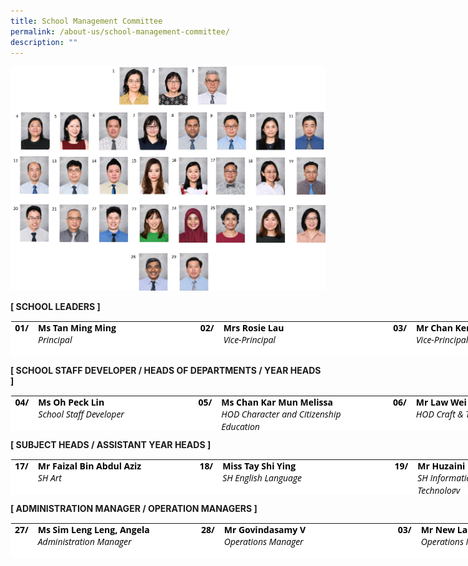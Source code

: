 ```yaml
---
title: School Management Committee
permalink: /about-us/school-management-committee/
description: ""
---
```

![SMC.jpg](/images/SMC.jpg)  
  
  
**[ SCHOOL LEADERS ]**

<table class="ive_eobj_center ives_tab_kosong" style="margin: auto; outline: 0px; padding: 0px; border-collapse: collapse; clear: both; border: 1px solid transparent; table-layout: fixed; color: rgb(0, 0, 0); font-family: &quot;Open Sans&quot;, sans-serif; font-size: 14px; font-style: normal; font-variant-ligatures: normal; font-variant-caps: normal; font-weight: 400; letter-spacing: normal; orphans: 2; text-align: left; text-transform: none; white-space: normal; widows: 2; word-spacing: 0px; -webkit-text-stroke-width: 0px; background-color: rgb(255, 255, 255); text-decoration-thickness: initial; text-decoration-style: initial; text-decoration-color: initial; width: 879.676px; height: 57px;"><tbody style="margin: 0px; outline: 0px; padding: 0px;"><tr style="margin: 0px; outline: 0px; padding: 0px;"><th style="margin: 0px; outline: 0px; padding: 0px 15px 15px 0px; vertical-align: top; text-align: right; width: 29px;">01/<br style="margin: 0px; outline: 0px; padding: 0px;"><br style="margin: 0px; outline: 0px; padding: 0px;"></th><th style="margin: 0px; outline: 0px; padding: 0px 15px 15px 0px; vertical-align: top; width: 261px;"><div style="margin: 0px; outline: 0px; padding: 0px; line-height: 19.6px; text-align: left;">Ms Tan Ming Ming</div><div style="margin: 0px; outline: 0px; padding: 0px; line-height: 19.6px; text-align: left;"><span style="margin: 0px; outline: 0px; padding: 0px; font-weight: normal;"><i style="margin: 0px; outline: 0px; padding: 0px;">Principal</i></span></div></th><th style="margin: 0px; outline: 0px; padding: 0px 15px 15px 0px; vertical-align: top; width: 37px;"><div style="margin: 0px; outline: 0px; padding: 0px; line-height: 19.6px; text-align: right;"><span style="margin: 0px; outline: 0px; padding: 0px; background-color: initial;">02/</span></div><br style="margin: 0px; outline: 0px; padding: 0px;"></th><th style="margin: 0px; outline: 0px; padding: 0px 15px 15px 0px; vertical-align: top; width: 241px;"><div style="margin: 0px; outline: 0px; padding: 0px; line-height: 19.6px; text-align: left;">Mrs Rosie Lau&nbsp;</div><div style="margin: 0px; outline: 0px; padding: 0px; line-height: 19.6px; text-align: left;"><i style="margin: 0px; outline: 0px; padding: 0px; font-weight: normal;">Vice-Principal</i></div></th><td style="margin: 0px; outline: 0px; padding: 0px 15px 15px 0px; vertical-align: top; text-align: left; width: 70px;"><div style="margin: 0px; outline: 0px; padding: 0px; line-height: 19.6px; text-align: right;"><span style="margin: 0px; outline: 0px; padding: 0px; background-color: initial;">&nbsp;</span><b style="margin: 0px; outline: 0px; padding: 0px; background-color: initial;">03/</b></div><br style="margin: 0px; outline: 0px; padding: 0px;"></td><th style="margin: 0px; outline: 0px; padding: 0px 15px 15px 0px; vertical-align: top; width: 241px;"><div style="margin: 0px; outline: 0px; padding: 0px; line-height: 19.6px; text-align: left;">Mr Chan Ken Yen Michael</div><div style="margin: 0px; outline: 0px; padding: 0px; line-height: 19.6px; text-align: left;"><span style="margin: 0px; outline: 0px; padding: 0px; font-weight: normal;"><i style="margin: 0px; outline: 0px; padding: 0px;">Vice-Principal (Admin)</i></span></div></th></tr></tbody></table>

  
**[ SCHOOL STAFF DEVELOPER / HEADS OF DEPARTMENTS / YEAR HEADS ]**

<table class="ive_eobj_center ives_tab_kosong" style="margin: auto; outline: 0px; padding: 0px; border-collapse: collapse; clear: both; border: 1px solid transparent; table-layout: fixed; color: rgb(0, 0, 0); font-family: &quot;Open Sans&quot;, sans-serif; font-size: 14px; font-style: normal; font-variant-ligatures: normal; font-variant-caps: normal; font-weight: 400; letter-spacing: normal; orphans: 2; text-align: left; text-transform: none; white-space: normal; widows: 2; word-spacing: 0px; -webkit-text-stroke-width: 0px; background-color: rgb(255, 255, 255); text-decoration-thickness: initial; text-decoration-style: initial; text-decoration-color: initial; width: 885.606px; height: 57px;"><tbody style="margin: 0px; outline: 0px; padding: 0px;"><tr style="margin: 0px; outline: 0px; padding: 0px;"><th style="margin: 0px; outline: 0px; padding: 0px 15px 15px 0px; vertical-align: top; text-align: right; width: 29px;">04/<br style="margin: 0px; outline: 0px; padding: 0px;"><br style="margin: 0px; outline: 0px; padding: 0px;"></th><th style="margin: 0px; outline: 0px; padding: 0px 15px 15px 0px; vertical-align: top; width: 261px;"><div style="margin: 0px; outline: 0px; padding: 0px; line-height: 19.6px;">Ms Oh Peck Lin</div><div style="margin: 0px; outline: 0px; padding: 0px; line-height: 19.6px;"><span style="margin: 0px; outline: 0px; padding: 0px; font-weight: 400;"><i style="margin: 0px; outline: 0px; padding: 0px;">School Staff Developer</i></span></div></th><th style="margin: 0px; outline: 0px; padding: 0px 15px 15px 0px; vertical-align: top; width: 37px;"><div style="margin: 0px; outline: 0px; padding: 0px; line-height: 19.6px; text-align: right;"><span style="margin: 0px; outline: 0px; padding: 0px; background-color: initial;">05/</span></div><br style="margin: 0px; outline: 0px; padding: 0px;"></th><th style="margin: 0px; outline: 0px; padding: 0px 15px 15px 0px; vertical-align: top; width: 241px;"><div style="margin: 0px; outline: 0px; padding: 0px; line-height: 19.6px;">Ms Chan Kar Mun&nbsp;<span style="margin: 0px; outline: 0px; padding: 0px; background-color: initial;">Melissa</span></div><div style="margin: 0px; outline: 0px; padding: 0px; line-height: 19.6px;"><span style="margin: 0px; outline: 0px; padding: 0px; font-weight: 400;"><i style="margin: 0px; outline: 0px; padding: 0px;">HOD Character and Citizenship Education</i></span></div></th><td style="margin: 0px; outline: 0px; padding: 0px 15px 15px 0px; vertical-align: top; width: 76px;"><div style="margin: 0px; outline: 0px; padding: 0px; line-height: 19.6px; text-align: right;"><span style="margin: 0px; outline: 0px; padding: 0px; background-color: initial;">&nbsp;</span><b style="margin: 0px; outline: 0px; padding: 0px; background-color: initial;">06/</b></div><br style="margin: 0px; outline: 0px; padding: 0px;"></td><th style="margin: 0px; outline: 0px; padding: 0px 15px 15px 0px; vertical-align: top; width: 241px;"><div style="margin: 0px; outline: 0px; padding: 0px; line-height: 19.6px;">Mr Law Wei Ming, Kelvin</div><div style="margin: 0px; outline: 0px; padding: 0px; line-height: 19.6px;"><span style="margin: 0px; outline: 0px; padding: 0px; font-weight: normal;"><i style="margin: 0px; outline: 0px; padding: 0px;">HOD Craft &amp; Technology</i></span></div><div style="margin: 0px; outline: 0px; padding: 0px; line-height: 19.6px;"></div></th></tr><tr style="margin: 0px; outline: 0px; padding: 0px;"><td style="margin: 0px; outline: 0px; padding: 0px 15px 15px 0px; vertical-align: top; text-align: right;">&nbsp;<b style="margin: 0px; outline: 0px; padding: 0px;">07/</b></td><td style="margin: 0px; outline: 0px; padding: 0px 15px 15px 0px; vertical-align: top; text-align: left;"><b style="margin: 0px; outline: 0px; padding: 0px;">Ms Tan Kok Yin, Serene</b><br style="margin: 0px; outline: 0px; padding: 0px;"><i style="margin: 0px; outline: 0px; padding: 0px;">HOD English Language</i></td><td style="margin: 0px; outline: 0px; padding: 0px 15px 15px 0px; vertical-align: top; text-align: right;"><b style="margin: 0px; outline: 0px; padding: 0px;">08/</b></td><td style="margin: 0px; outline: 0px; padding: 0px 15px 15px 0px; vertical-align: top; text-align: left;"><b style="margin: 0px; outline: 0px; padding: 0px;">Dr Nandakumar Mayakestan</b><br style="margin: 0px; outline: 0px; padding: 0px;"><i style="margin: 0px; outline: 0px; padding: 0px;">HOD Humanities</i></td><td style="margin: 0px; outline: 0px; padding: 0px 15px 15px 0px; vertical-align: top; text-align: right;"><b style="margin: 0px; outline: 0px; padding: 0px;">09/</b></td><td style="margin: 0px; outline: 0px; padding: 0px 15px 15px 0px; vertical-align: top; text-align: left;"><b style="margin: 0px; outline: 0px; padding: 0px;">Mr Chia Yanzhong,&nbsp;</b><b style="margin: 0px; outline: 0px; padding: 0px;">Dennis&nbsp;</b><br style="margin: 0px; outline: 0px; padding: 0px;"><i style="margin: 0px; outline: 0px; padding: 0px;">HOD Information &amp; Communications Technology</i></td></tr><tr style="margin: 0px; outline: 0px; padding: 0px;"><td style="margin: 0px; outline: 0px; padding: 0px 15px 15px 0px; vertical-align: top; text-align: right;"><b style="margin: 0px; outline: 0px; padding: 0px;">&nbsp;10/</b></td><td style="margin: 0px; outline: 0px; padding: 0px 15px 15px 0px; vertical-align: top; text-align: left;"><b style="margin: 0px; outline: 0px; padding: 0px;">Ms Sharron Chiam Sze Hui</b><br style="margin: 0px; outline: 0px; padding: 0px;"><i style="margin: 0px; outline: 0px; padding: 0px;">HOD Mathematics</i></td><td style="margin: 0px; outline: 0px; padding: 0px 15px 15px 0px; vertical-align: top; text-align: right;"><b style="margin: 0px; outline: 0px; padding: 0px;">11/</b></td><td style="margin: 0px; outline: 0px; padding: 0px 15px 15px 0px; vertical-align: top; text-align: left;"><b style="margin: 0px; outline: 0px; padding: 0px;">Mr Choy Chee Ping</b><br style="margin: 0px; outline: 0px; padding: 0px;"><i style="margin: 0px; outline: 0px; padding: 0px;">HOD Mother Tongue Languages</i></td><td style="margin: 0px; outline: 0px; padding: 0px 15px 15px 0px; vertical-align: top; text-align: right;"><b style="margin: 0px; outline: 0px; padding: 0px;">12/</b></td><td style="margin: 0px; outline: 0px; padding: 0px 15px 15px 0px; vertical-align: top; text-align: left;"><b style="margin: 0px; outline: 0px; padding: 0px;">Mr Lee Kah Onn</b><br style="margin: 0px; outline: 0px; padding: 0px;"><i style="margin: 0px; outline: 0px; padding: 0px;">HOD Physical Education &amp; Co-Curricular Activities</i></td></tr><tr style="margin: 0px; outline: 0px; padding: 0px;"><td style="margin: 0px; outline: 0px; padding: 0px 15px 15px 0px; vertical-align: top; text-align: right;"><b style="margin: 0px; outline: 0px; padding: 0px;">&nbsp;13/</b></td><td style="margin: 0px; outline: 0px; padding: 0px 15px 15px 0px; vertical-align: top; text-align: left;"><b style="margin: 0px; outline: 0px; padding: 0px;">Mr Lim Yiu Tian</b><br style="margin: 0px; outline: 0px; padding: 0px;"><i style="margin: 0px; outline: 0px; padding: 0px;">HOD Science<br style="margin: 0px; outline: 0px; padding: 0px;"><br style="margin: 0px; outline: 0px; padding: 0px;"></i></td><td style="margin: 0px; outline: 0px; padding: 0px 15px 15px 0px; vertical-align: top; text-align: right;"><b style="margin: 0px; outline: 0px; padding: 0px;">14/</b></td><td style="margin: 0px; outline: 0px; padding: 0px 15px 15px 0px; vertical-align: top; text-align: left;"><b style="margin: 0px; outline: 0px; padding: 0px;">Mr Rayner Goh</b><br style="margin: 0px; outline: 0px; padding: 0px;"><i style="margin: 0px; outline: 0px; padding: 0px;">HOD Student Development</i></td><td style="margin: 0px; outline: 0px; padding: 0px 15px 15px 0px; vertical-align: top; text-align: right;"><b style="margin: 0px; outline: 0px; padding: 0px;">15/</b></td><td style="margin: 0px; outline: 0px; padding: 0px 15px 15px 0px; vertical-align: top; text-align: left;"><b style="margin: 0px; outline: 0px; padding: 0px;">Ms Zhang Zhihui,&nbsp;</b><b style="margin: 0px; outline: 0px; padding: 0px;">Orry&nbsp;</b><br style="margin: 0px; outline: 0px; padding: 0px;"><i style="margin: 0px; outline: 0px; padding: 0px;">Year Head (Upper Secondary)</i></td></tr><tr style="margin: 0px; outline: 0px; padding: 0px;"><td style="margin: 0px; outline: 0px; padding: 0px 15px 15px 0px; vertical-align: top; text-align: right;"><b style="margin: 0px; outline: 0px; padding: 0px;">&nbsp;16/</b></td><td style="margin: 0px; outline: 0px; padding: 0px 15px 15px 0px; vertical-align: top; text-align: left;"><b style="margin: 0px; outline: 0px; padding: 0px;">Ms Amanda Lee Si Jie</b><br style="margin: 0px; outline: 0px; padding: 0px;"><i style="margin: 0px; outline: 0px; padding: 0px;">Year Head (Lower Secondary)</i></td><td style="margin: 0px; outline: 0px; padding: 0px 15px 15px 0px; vertical-align: top; text-align: right;"><b style="margin: 0px; outline: 0px; padding: 0px;">&nbsp;</b></td><td style="margin: 0px; outline: 0px; padding: 0px 15px 15px 0px; vertical-align: top; text-align: right;"><b style="margin: 0px; outline: 0px; padding: 0px;">&nbsp;</b></td><td style="margin: 0px; outline: 0px; padding: 0px 15px 15px 0px; vertical-align: top; text-align: right;"><b style="margin: 0px; outline: 0px; padding: 0px;">&nbsp;</b></td><td style="margin: 0px; outline: 0px; padding: 0px 15px 15px 0px; vertical-align: top; text-align: right;"><b style="margin: 0px; outline: 0px; padding: 0px;">&nbsp;</b></td></tr></tbody></table>

  
  
**[ SUBJECT HEADS / ASSISTANT YEAR HEADS ]**

<table class="ive_eobj_center ives_tab_kosong" style="margin: auto; outline: 0px; padding: 0px; border-collapse: collapse; clear: both; border: 1px solid transparent; table-layout: fixed; color: rgb(0, 0, 0); font-family: &quot;Open Sans&quot;, sans-serif; font-size: 14px; font-style: normal; font-variant-ligatures: normal; font-variant-caps: normal; font-weight: 400; letter-spacing: normal; orphans: 2; text-align: left; text-transform: none; white-space: normal; widows: 2; word-spacing: 0px; -webkit-text-stroke-width: 0px; background-color: rgb(255, 255, 255); text-decoration-thickness: initial; text-decoration-style: initial; text-decoration-color: initial; width: 885.606px; height: 57px;"><tbody style="margin: 0px; outline: 0px; padding: 0px;"><tr style="margin: 0px; outline: 0px; padding: 0px;"><th style="margin: 0px; outline: 0px; padding: 0px 15px 15px 0px; vertical-align: top; text-align: right; width: 29px;">17/<br style="margin: 0px; outline: 0px; padding: 0px;"></th><th style="margin: 0px; outline: 0px; padding: 0px 15px 15px 0px; vertical-align: top; width: 261px;"><div style="margin: 0px; outline: 0px; padding: 0px; line-height: 19.6px;">Mr Faizal Bin Abdul Aziz</div><div style="margin: 0px; outline: 0px; padding: 0px; line-height: 19.6px;"><span style="margin: 0px; outline: 0px; padding: 0px; font-weight: normal;"><i style="margin: 0px; outline: 0px; padding: 0px;">SH Art</i></span></div></th><th style="margin: 0px; outline: 0px; padding: 0px 15px 15px 0px; vertical-align: top; width: 37px;"><div style="margin: 0px; outline: 0px; padding: 0px; line-height: 19.6px; text-align: right;"><span style="margin: 0px; outline: 0px; padding: 0px; background-color: initial;">18/</span></div><br style="margin: 0px; outline: 0px; padding: 0px;"></th><th style="margin: 0px; outline: 0px; padding: 0px 15px 15px 0px; vertical-align: top; width: 241px;"><div style="margin: 0px; outline: 0px; padding: 0px; line-height: 19.6px;">Miss Tay Shi Ying</div><div style="margin: 0px; outline: 0px; padding: 0px; line-height: 19.6px;"><span style="margin: 0px; outline: 0px; padding: 0px; font-weight: 400;"><i style="margin: 0px; outline: 0px; padding: 0px;">SH English Language</i></span></div></th><td style="margin: 0px; outline: 0px; padding: 0px 15px 15px 0px; vertical-align: top; width: 76px;"><div style="margin: 0px; outline: 0px; padding: 0px; line-height: 19.6px; text-align: right;"><span style="margin: 0px; outline: 0px; padding: 0px; background-color: initial;">&nbsp;<b style="margin: 0px; outline: 0px; padding: 0px;">19</b></span><b style="margin: 0px; outline: 0px; padding: 0px; background-color: initial;">/</b></div><br style="margin: 0px; outline: 0px; padding: 0px;"></td><th style="margin: 0px; outline: 0px; padding: 0px 15px 15px 0px; vertical-align: top; width: 241px;"><div style="margin: 0px; outline: 0px; padding: 0px; line-height: 19.6px;">Mr Huzaini bin Alwi</div><div style="margin: 0px; outline: 0px; padding: 0px; line-height: 19.6px;"><span style="margin: 0px; outline: 0px; padding: 0px; font-weight: normal;"><i style="margin: 0px; outline: 0px; padding: 0px;">SH Information &amp; Communications Technology</i></span></div></th></tr><tr style="margin: 0px; outline: 0px; padding: 0px;"><td style="margin: 0px; outline: 0px; padding: 0px 15px 15px 0px; vertical-align: top; text-align: right;"><b style="margin: 0px; outline: 0px; padding: 0px;">20/</b></td><td style="margin: 0px; outline: 0px; padding: 0px 15px 15px 0px; vertical-align: top; text-align: left;"><b style="margin: 0px; outline: 0px; padding: 0px;">Mr Chua Wang Zhi</b><br style="margin: 0px; outline: 0px; padding: 0px;"><i style="margin: 0px; outline: 0px; padding: 0px;">SH Mathematics (Internal)</i></td><td style="margin: 0px; outline: 0px; padding: 0px 15px 15px 0px; vertical-align: top; text-align: right;"><b style="margin: 0px; outline: 0px; padding: 0px;">21/</b></td><td style="margin: 0px; outline: 0px; padding: 0px 15px 15px 0px; vertical-align: top; text-align: left;"><b style="margin: 0px; outline: 0px; padding: 0px;">Mr Zubir Bin Ali</b><br style="margin: 0px; outline: 0px; padding: 0px;"><i style="margin: 0px; outline: 0px; padding: 0px;">SH Malay Language</i><br style="margin: 0px; outline: 0px; padding: 0px;"><br style="margin: 0px; outline: 0px; padding: 0px;"></td><td style="margin: 0px; outline: 0px; padding: 0px 15px 15px 0px; vertical-align: top; text-align: right;"><b style="margin: 0px; outline: 0px; padding: 0px;">22/</b></td><td style="margin: 0px; outline: 0px; padding: 0px 15px 15px 0px; vertical-align: top; text-align: left;"><b style="margin: 0px; outline: 0px; padding: 0px;">Mr Yaw Kah Weng</b><br style="margin: 0px; outline: 0px; padding: 0px;"><i style="margin: 0px; outline: 0px; padding: 0px;">SH Physical Education &amp; Co-Curricular Activities</i></td></tr><tr style="margin: 0px; outline: 0px; padding: 0px;"><td style="margin: 0px; outline: 0px; padding: 0px 15px 15px 0px; vertical-align: top; text-align: right;"><b style="margin: 0px; outline: 0px; padding: 0px;">23/</b></td><td style="margin: 0px; outline: 0px; padding: 0px 15px 15px 0px; vertical-align: top; text-align: left;"><b style="margin: 0px; outline: 0px; padding: 0px;">Ms Ho Liyi</b><br style="margin: 0px; outline: 0px; padding: 0px;"><i style="margin: 0px; outline: 0px; padding: 0px;">SH Science<br style="margin: 0px; outline: 0px; padding: 0px;"><br style="margin: 0px; outline: 0px; padding: 0px;"></i></td><td style="margin: 0px; outline: 0px; padding: 0px 15px 15px 0px; vertical-align: top; text-align: right;"><b style="margin: 0px; outline: 0px; padding: 0px;">24/</b></td><td style="margin: 0px; outline: 0px; padding: 0px 15px 15px 0px; vertical-align: top; text-align: left;"><b style="margin: 0px; outline: 0px; padding: 0px;">Mrs Salinah Zhu</b><br style="margin: 0px; outline: 0px; padding: 0px;"><i style="margin: 0px; outline: 0px; padding: 0px;">SH Student Management</i></td><td style="margin: 0px; outline: 0px; padding: 0px 15px 15px 0px; vertical-align: top; text-align: right;"><b style="margin: 0px; outline: 0px; padding: 0px;">25/</b></td><td style="margin: 0px; outline: 0px; padding: 0px 15px 15px 0px; vertical-align: top; text-align: left;"><b style="margin: 0px; outline: 0px; padding: 0px;">Ms Yasmin Hussein</b><br style="margin: 0px; outline: 0px; padding: 0px;"><i style="margin: 0px; outline: 0px; padding: 0px;">Assistant Year Head (Secondary 1)</i></td></tr><tr style="margin: 0px; outline: 0px; padding: 0px;"><td style="margin: 0px; outline: 0px; padding: 0px 15px 15px 0px; vertical-align: top; text-align: right;"><b style="margin: 0px; outline: 0px; padding: 0px;">26/</b></td><td style="margin: 0px; outline: 0px; padding: 0px 15px 15px 0px; vertical-align: top; text-align: left;"><b style="margin: 0px; outline: 0px; padding: 0px;">&nbsp;Ms Chin Siang Yee, Samantha</b><br style="margin: 0px; outline: 0px; padding: 0px;"><i style="margin: 0px; outline: 0px; padding: 0px;">Assistant Year Head (Secondary 3)</i></td><td style="margin: 0px; outline: 0px; padding: 0px 15px 15px 0px; vertical-align: top; text-align: right;"><b style="margin: 0px; outline: 0px; padding: 0px;">&nbsp;</b></td><td style="margin: 0px; outline: 0px; padding: 0px 15px 15px 0px; vertical-align: top; text-align: right;"><b style="margin: 0px; outline: 0px; padding: 0px;">&nbsp;</b></td><td style="margin: 0px; outline: 0px; padding: 0px 15px 15px 0px; vertical-align: top;">&nbsp;</td><td style="margin: 0px; outline: 0px; padding: 0px 15px 15px 0px; vertical-align: top;">&nbsp;</td></tr></tbody></table>

  
  
**[ ADMINISTRATION MANAGER / OPERATION MANAGERS ]**


<table class="ive_eobj_center ives_tab_kosong" style="margin: auto; outline: 0px; padding: 0px; border-collapse: collapse; clear: both; border: 1px solid transparent; table-layout: fixed; color: rgb(0, 0, 0); font-family: &quot;Open Sans&quot;, sans-serif; font-size: 14px; font-style: normal; font-variant-ligatures: normal; font-variant-caps: normal; font-weight: 400; letter-spacing: normal; orphans: 2; text-align: left; text-transform: none; white-space: normal; widows: 2; word-spacing: 0px; -webkit-text-stroke-width: 0px; background-color: rgb(255, 255, 255); text-decoration-thickness: initial; text-decoration-style: initial; text-decoration-color: initial; width: 885.606px; height: 57px;"><tbody style="margin: 0px; outline: 0px; padding: 0px;"><tr style="margin: 0px; outline: 0px; padding: 0px;"><th style="margin: 0px; outline: 0px; padding: 0px 15px 15px 0px; vertical-align: top; text-align: right; width: 29px;">27/<br style="margin: 0px; outline: 0px; padding: 0px;"><br style="margin: 0px; outline: 0px; padding: 0px;"></th><th style="margin: 0px; outline: 0px; padding: 0px 15px 15px 0px; vertical-align: top; width: 261px;"><div style="margin: 0px; outline: 0px; padding: 0px; line-height: 19.6px;">Ms Sim Leng Leng, Angela</div><div style="margin: 0px; outline: 0px; padding: 0px; line-height: 19.6px;"><span style="margin: 0px; outline: 0px; padding: 0px; font-weight: 400;"><i style="margin: 0px; outline: 0px; padding: 0px;">Administration Manager</i></span></div></th><th style="margin: 0px; outline: 0px; padding: 0px 15px 15px 0px; vertical-align: top; width: 37px;"><div style="margin: 0px; outline: 0px; padding: 0px; line-height: 19.6px; text-align: right;"><span style="margin: 0px; outline: 0px; padding: 0px; background-color: initial;">28/</span></div><br style="margin: 0px; outline: 0px; padding: 0px;"></th><th style="margin: 0px; outline: 0px; padding: 0px 15px 15px 0px; vertical-align: top; width: 241px;"><div style="margin: 0px; outline: 0px; padding: 0px; line-height: 19.6px;">Mr Govindasamy V</div><div style="margin: 0px; outline: 0px; padding: 0px; line-height: 19.6px;"><span style="margin: 0px; outline: 0px; padding: 0px; font-weight: 400;"><i style="margin: 0px; outline: 0px; padding: 0px;">Operations Manager</i></span></div></th><td style="margin: 0px; outline: 0px; padding: 0px 15px 15px 0px; vertical-align: top; width: 76px;"><div style="margin: 0px; outline: 0px; padding: 0px; line-height: 19.6px; text-align: right;"><span style="margin: 0px; outline: 0px; padding: 0px; background-color: initial;">&nbsp;</span><b style="margin: 0px; outline: 0px; padding: 0px; background-color: initial;">03/</b></div><br style="margin: 0px; outline: 0px; padding: 0px;"></td><th style="margin: 0px; outline: 0px; padding: 0px 15px 15px 0px; vertical-align: top; width: 241px;"><div style="margin: 0px; outline: 0px; padding: 0px; line-height: 19.6px;">Mr New Lam Heng</div><div style="margin: 0px; outline: 0px; padding: 0px; line-height: 19.6px;"><span style="margin: 0px; outline: 0px; padding: 0px; font-weight: normal;"><i style="margin: 0px; outline: 0px; padding: 0px;">Operations Manager</i></span></div></th></tr></tbody></table>